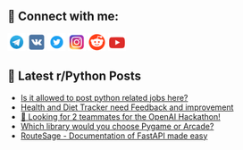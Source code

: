 ## 🔎 Connect with me:
[<img src="https://github.com/bullbesh/bullbesh/blob/main/images/Telegram.png" width="32" height="32" />](https://t.me/bullbesh)
[<img src="https://github.com/bullbesh/bullbesh/blob/main/images/VK.png" width="32" height="32" />](https://vk.com/bullbesh)
[<img src="https://github.com/bullbesh/bullbesh/blob/main/images/Twitter.png" width="32" height="32" />](https://twitter.com/bullbesh1)
[<img src="https://github.com/bullbesh/bullbesh/blob/main/images/Instagram.png" width="32" height="32" />](https://www.instagram.com/bullbesh)
[<img src="https://github.com/bullbesh/bullbesh/blob/main/images/Reddit.png" width="32" height="32" />](https://www.reddit.com/user/bullbesh)
[<img src="https://github.com/bullbesh/bullbesh/blob/main/images/YouTube.png" width="32" height="32" />](https://www.youtube.com/channel/UCtfjRs6uzgq5mfm8S06WTcg)

## 📕 Latest r/Python Posts
<!-- BLOG-POST-LIST:START -->
- [Is it allowed to post python related jobs here?](https://www.reddit.com/r/Python/comments/1ko213p/is_it_allowed_to_post_python_related_jobs_here/)
- [Health and Diet Tracker need Feedback and improvement](https://www.reddit.com/r/Python/comments/1ko1w3q/health_and_diet_tracker_need_feedback_and/)
- [🚨 Looking for 2 teammates for the OpenAI Hackathon!](https://www.reddit.com/r/Python/comments/1knz04j/looking_for_2_teammates_for_the_openai_hackathon/)
- [Which library would you choose Pygame or Arcade?](https://www.reddit.com/r/Python/comments/1knwiyt/which_library_would_you_choose_pygame_or_arcade/)
- [RouteSage - Documentation of FastAPI made easy](https://www.reddit.com/r/Python/comments/1knw6ie/routesage_documentation_of_fastapi_made_easy/)
<!-- BLOG-POST-LIST:END -->

